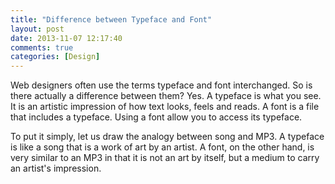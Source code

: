 ```yaml
---
title: "Difference between Typeface and Font"
layout: post
date: 2013-11-07 12:17:40
comments: true
categories: [Design]
---
```


Web designers often use the terms typeface and font interchanged. So is there actually a difference between them? Yes. A typeface is what you see. It is an artistic impression of how text looks, feels and reads. A font is a file that includes a typeface. Using a font allow you to access its typeface.

To put it simply, let us draw the analogy between song and MP3. A typeface is like a song that is a work of art by an artist. A font, on the other hand, is very similar to an MP3 in that it is not an art by itself, but a medium to carry an artist's impression.